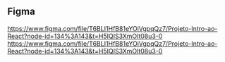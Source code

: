 ## Figma
https://www.figma.com/file/T6BLI1HfB81eYOiVgpqQz7/Projeto-Intro-ao-React?node-id=134%3A143&t=H5IQIS3XmOlt08u3-0
https://www.figma.com/file/T6BLI1HfB81eYOiVgpqQz7/Projeto-Intro-ao-React?node-id=134%3A143&t=H5IQIS3XmOlt08u3-0
